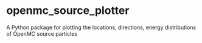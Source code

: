 # openmc_source_plotter
A Python package for plotting the locations, directions, energy distributions of OpenMC source particles
